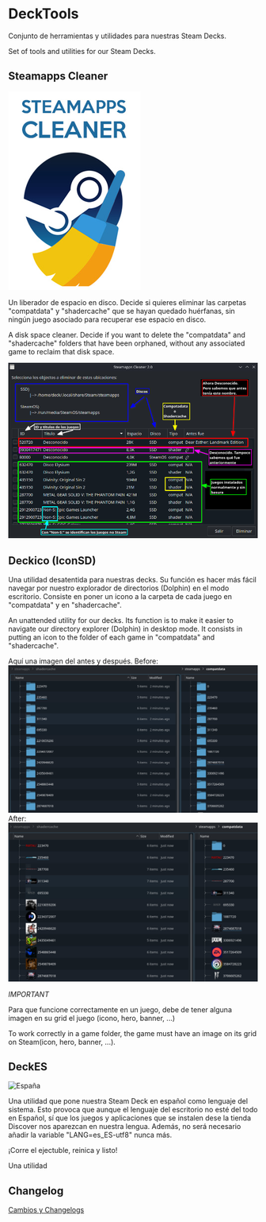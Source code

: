 # DeckTools
Conjunto de herramientas y utilidades para nuestras Steam Decks.

Set of tools and utilities for our Steam Decks.

## Steamapps Cleaner
![Steamapps Cleaner](https://raw.githubusercontent.com/FranjeGueje/DeckTools/master/Doc/steamppscleaner_gridv.jpg)

Un liberador de espacio en disco. Decide si quieres eliminar las carpetas "compatdata" y "shadercache" que se hayan quedado huérfanas, sin ningún juego asociado para recuperar ese espacio en disco.

A disk space cleaner. Decide if you want to delete the "compatdata" and "shadercache" folders that have been orphaned, without any associated game to reclaim that disk space.

![Steamapps Cleaner](https://raw.githubusercontent.com/FranjeGueje/DeckTools/master/Doc/SteamAppsCleaner.png)

## Deckico (IconSD)
Una utilidad desatentida para nuestras decks. Su función es hacer más fácil navegar por nuestro explorador de directorios (Dolphin) en el modo escritorio. Consiste en poner un icono a la carpeta de cada juego en "compatdata" y en "shadercache".

An unattended utility for our decks. Its function is to make it easier to navigate our directory explorer (Dolphin) in desktop mode. It consists in putting an icon to the folder of each game in "compatdata" and "shadercache".

Aquí una imagen del antes y después.
Before:
![After](https://raw.githubusercontent.com/FranjeGueje/DeckTools/master/Images/icon_before.png)
After:
![After](https://raw.githubusercontent.com/FranjeGueje/DeckTools/master/Images/icon_after.png)

*IMPORTANT*

Para que funcione correctamente en un juego, debe de tener alguna imagen en su grid el juego (icono, hero, banner, ...)

To work correctly in a game folder, the game must have an image on its grid on Steam(icon, hero, banner, ...).
 
## DeckES
![España](https://european-union.europa.eu/sites/default/files/styles/oe_theme_small_no_crop/public/2022-02/Flag_of_Spain.png?itok=_Q6YGM8-)

Una utilidad que pone nuestra Steam Deck en español como lenguaje del sistema. Esto provoca que aunque el lenguaje del escritorio no esté del todo en Español, sí que los juegos y aplicaciones que se instalen dese la tienda Discover nos aparezcan en nuestra lengua. Además, no será necesario añadir la variable "LANG=es_ES-utf8" nunca más.

¡Corre el ejectuble, reinica y listo!

Una utilidad

## Changelog
[Cambios y Changelogs](CHANGELOG.md)
